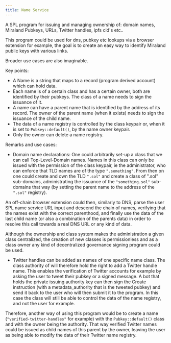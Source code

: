 ```yaml
---
title: Name Service
---
```


A SPL program for issuing and managing ownership of: domain names, Miraland Pubkeys, URLs, Twitter handles, ipfs cid's etc..

This program could be used for dns, pubkey etc lookups via a browser extension
for example, the goal is to create an easy way to identify Miraland public keys
with various links.

Broader use cases are also imaginable.

Key points:
- A Name is a string that maps to a record (program derived account) which can hold data.
- Each name is of a certain class and has a certain owner, both are identified
  by their pubkeys. The class of a name needs to sign the issuance of it.
- A name can have a parent name that is identified by the address of its record.
  The owner of the parent name (when it exists) needs to sign the issuance of
  the child name.
- The data of a name registry is controlled by the class keypair or, when it is
  set to `Pubkey::default()`, by the name owner keypair.
- Only the owner can delete a name registry.


Remarks and use cases:
- Domain name declarations: One could arbitrarily set-up a class that we can call
  Top-Level-Domain names. Names in this class can only be issued with the
  permission of the class keypair, ie the administrator, who can enforce that
  TLD names are of the type `".something"`. From then on one could create and
  own the TLD `".sol"` and create a class of ".sol" sub-domains, administrating
  the issuance of the `"something.sol"` sub-domains that way (by setting the
  parent name to the address of the `".sol"` registry).

An off-chain browser extension could then, similarly to DNS, parse the user SPL
name service URL input and descend the chain of names, verifying that the names
exist with the correct parenthood, and finally use the data of the last child
name (or also a combination of the parents data) in order to resolve this call
towards a real DNS URL or any kind of data.

Although the ownership and class system makes the administration a given class
centralized, the creation of new classes is permissionless and as a class owner
any kind of decentralized governance signing program could be used.

- Twitter handles can be added as names of one specific name class. The class
  authority of will therefore hold the right to add a Twitter handle name. This
  enables the verification of Twitter accounts for example by asking the user to
  tweet their pubkey or a signed message. A bot that holds the private issuing
  authority key can then sign the Create instruction (with a metadata_authority
  that is the tweeted pubkey) and send it back to the user who will then submit
  it to the program.
In this case the class will still be able to control the data of the name registry, and not the user for example.

Therefore, another way of using this program would be to create a name
(`"verified-twitter-handles"` for example) with the `Pubkey::default()` class
and with the owner being the authority. That way verified Twitter names could be
issued as child names of this parent by the owner, leaving the user as being
able to modify the data of their Twitter name registry.
